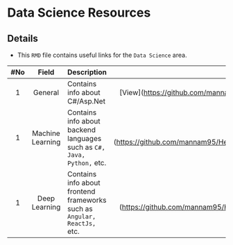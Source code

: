 # Data Science Resources

## Details
* This `RMD` file contains useful links for the `Data Science` area.

|#No|Field|Description|Link|
| :----: | :--------------------------: | ----------------------------------------------- | :-----------: |
| 1 | General | Contains info about C#/Asp.Net | [View](https://github.com/mannam95/HelpfulResources/tree/main/general |
| 1 | Machine Learning | Contains info about backend languages such as `C#, Java, Python,` etc. | [View](https://github.com/mannam95/HelpfulResources/tree/main/machine_learning |
| 1 | Deep Learning | Contains info about frontend frameworks such as `Angular, ReactJs,` etc. | [View](https://github.com/mannam95/HelpfulResources/tree/main/deep_learning |